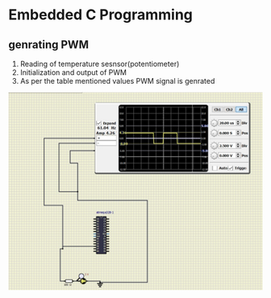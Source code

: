 # Embedded C Programming 
## genrating PWM

  1.  Reading of temperature sesnsor(potentiometer)
  2.  Initialization and output of PWM 
  3.  As per the table mentioned values PWM signal is genrated
 
  ![Activity3](https://github.com/topnotch07/Emb-C/blob/36e12a7373e8976123c736451b99ccaa1f606ba4/Activity3/Activity3.jpg)
